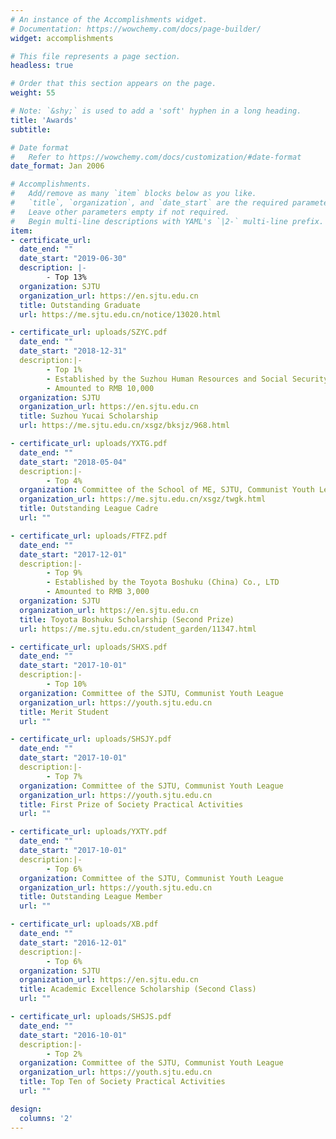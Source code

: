 ```yaml
---
# An instance of the Accomplishments widget.
# Documentation: https://wowchemy.com/docs/page-builder/
widget: accomplishments

# This file represents a page section.
headless: true

# Order that this section appears on the page.
weight: 55

# Note: `&shy;` is used to add a 'soft' hyphen in a long heading.
title: 'Awards'
subtitle:

# Date format
#   Refer to https://wowchemy.com/docs/customization/#date-format
date_format: Jan 2006

# Accomplishments.
#   Add/remove as many `item` blocks below as you like.
#   `title`, `organization`, and `date_start` are the required parameters.
#   Leave other parameters empty if not required.
#   Begin multi-line descriptions with YAML's `|2-` multi-line prefix.
item:
- certificate_url: 
  date_end: ""
  date_start: "2019-06-30"
  description: |-
        - Top 13%
  organization: SJTU
  organization_url: https://en.sjtu.edu.cn
  title: Outstanding Graduate
  url: https://me.sjtu.edu.cn/notice/13020.html

- certificate_url: uploads/SZYC.pdf
  date_end: ""
  date_start: "2018-12-31"
  description:|-
        - Top 1% 
        - Established by the Suzhou Human Resources and Social Security Bureau
        - Amounted to RMB 10,000
  organization: SJTU
  organization_url: https://en.sjtu.edu.cn
  title: Suzhou Yucai Scholarship
  url: https://me.sjtu.edu.cn/xsgz/bksjz/968.html

- certificate_url: uploads/YXTG.pdf 
  date_end: ""
  date_start: "2018-05-04"
  description:|-
        - Top 4%
  organization: Committee of the School of ME, SJTU, Communist Youth League
  organization_url: https://me.sjtu.edu.cn/xsgz/twgk.html
  title: Outstanding League Cadre
  url: ""

- certificate_url: uploads/FTFZ.pdf 
  date_end: ""
  date_start: "2017-12-01"
  description:|-
        - Top 9% 
        - Established by the Toyota Boshuku (China) Co., LTD
        - Amounted to RMB 3,000
  organization: SJTU
  organization_url: https://en.sjtu.edu.cn
  title: Toyota Boshuku Scholarship (Second Prize)
  url: https://me.sjtu.edu.cn/student_garden/11347.html

- certificate_url: uploads/SHXS.pdf 
  date_end: ""
  date_start: "2017-10-01"
  description:|-
        - Top 10%
  organization: Committee of the SJTU, Communist Youth League
  organization_url: https://youth.sjtu.edu.cn
  title: Merit Student
  url: ""

- certificate_url: uploads/SHSJY.pdf 
  date_end: ""
  date_start: "2017-10-01"
  description:|-
        - Top 7%
  organization: Committee of the SJTU, Communist Youth League
  organization_url: https://youth.sjtu.edu.cn
  title: First Prize of Society Practical Activities
  url: ""

- certificate_url: uploads/YXTY.pdf 
  date_end: ""
  date_start: "2017-10-01"
  description:|-
        - Top 6%
  organization: Committee of the SJTU, Communist Youth League
  organization_url: https://youth.sjtu.edu.cn
  title: Outstanding League Member
  url: ""

- certificate_url: uploads/XB.pdf 
  date_end: ""
  date_start: "2016-12-01"
  description:|-
        - Top 6%
  organization: SJTU
  organization_url: https://en.sjtu.edu.cn
  title: Academic Excellence Scholarship (Second Class)
  url: ""

- certificate_url: uploads/SHSJS.pdf 
  date_end: ""
  date_start: "2016-10-01"
  description:|-
        - Top 2%
  organization: Committee of the SJTU, Communist Youth League
  organization_url: https://youth.sjtu.edu.cn
  title: Top Ten of Society Practical Activities 
  url: ""

design:
  columns: '2' 
---
```

